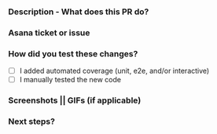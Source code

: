 ### Description - What does this PR do?

### Asana ticket or issue

### How did you test these changes?

- [ ] I added automated coverage (unit, e2e, and/or interactive)
- [ ] I manually tested the new code

### Screenshots || GIFs (if applicable)

### Next steps?

